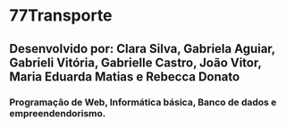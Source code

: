 # 77Transporte
## Desenvolvido por: Clara Silva, Gabriela Aguiar, Gabrieli Vitória, Gabrielle Castro, João Vitor, Maria Eduarda Matias e Rebecca Donato
### Programação de Web, Informática básica, Banco de dados e empreendendorismo. 

